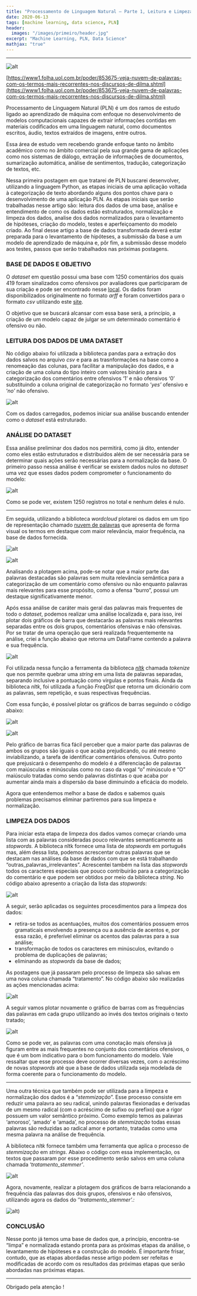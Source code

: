 ```yaml
---
title: "Processamento de Linguagem Natural — Parte 1, Leitura e Limpeza dos Dados"
date: 2020-06-13
tags: [machine learning, data science, PLN]
header:
  images: "/images/primeiro/header.jpg"
excerpt: "Machine Learning, PLN, Data Science"
mathjax: "true"
---
```



----------

![alt]({{site.url}}{{site.baseurl}}/images/2020-06-13/img_01.gif)

[https://www1.folha.uol.com.br/poder/853675-veja-nuvem-de-palavras-com-os-termos-mais-recorrentes-nos-discursos-de-dilma.shtml](https://www1.folha.uol.com.br/poder/853675-veja-nuvem-de-palavras-com-os-termos-mais-recorrentes-nos-discursos-de-dilma.shtml)

  

Processamento de Linguagem Natural (PLN) é um dos ramos de estudo ligado ao aprendizado de máquina com enfoque no desenvolvimento de modelos computacionais capazes de extrair informações contidas em materiais codificados em uma linguagem natural, como documentos escritos, áudio, textos extraídos de imagens, entre outros.

Essa área de estudo vem recebendo grande enfoque tanto no âmbito acadêmico como no âmbito comercial pela sua grande gama de aplicações como nos sistemas de diálogo, extração de informações de documentos, sumarização automática, análise de sentimentos, tradução, categorização de textos, etc.

Nessa primeira postagem em que tratarei de PLN buscarei desenvolver, utilizando a linguagem Python, as etapas iniciais de uma aplicação voltada à categorização de texto abordando alguns dos pontos chave para o desenvolvimento de uma aplicação PLN. As etapas iniciais que serão trabalhadas nesse artigo são: leitura dos dados de uma base, análise e entendimento de como os dados estão estruturados, normalização e limpeza dos dados, analise dos dados normalizados para o levantamento de hipóteses, criação do modelo, testes e aperfeiçoamento do modelo criado. Ao final desse artigo a base de dados transformada deverá estar preparada para o levantamento de hipóteses, a submissão da base a um modelo de aprendizado de máquina e, pôr fim, a submissão desse modelo aos testes, passos que serão trabalhados nas próximas postagens.

### BASE DE DADOS E OBJETIVO

O _dataset_ em questão possui uma base com 1250 comentários dos quais 419 foram sinalizados como ofensivos por avaliadores que participaram de sua criação e pode ser encontrado nesse [local](https://github.com/rogersdepelle/OffComBR). Os dados foram disponibilizados originalmente no formato _arff_ e foram convertidos para o formato _csv_ utilizando este [site](https://pulipulichen.github.io/jieba-js/weka/arff2csv/).

O objetivo que se buscará alcansar com essa base será, a princípio,  a criação de um modelo capaz de julgar se um determinado comentário é ofensivo ou não.

### LEITURA DOS DADOS DE UMA DATASET

No código abaixo foi utilizada a biblioteca pandas para a extração dos dados salvos no  arquivo _csv_ e para as trasnformações na base como a renomeação das colunas, para facilitar a manipulação dos dados, e a criação de uma coluna do tipo inteiro com valores binário para a categorização dos comentários entre ofensivos ‘1’ e não ofensivos ‘0’ substituindo a coluna original de categorização no formato ‘_yes’_ ofensivo e ‘_no’_ não ofensivo.

![alt]({{site.url}}{{site.baseurl}}/images/2020-06-13/img_02.png)

Com os dados carregados, podemos iniciar sua análise buscando entender como o _dataset_ está estruturado.

### ANÁLISE DO DATASET

Essa análise preliminar dos dados nos permitirá, como já dito, entender como eles estão estruturados e distribuídos além de ser necessária para se determinar quais ações serão necessárias para a normalização da base. O primeiro passo nessa análise é verificar se existem dados nulos no _dataset_ uma vez que esses dados podem comprometer o funcionamento do modelo:

![alt]({{site.url}}{{site.baseurl}}/images/2020-06-13/img_03.png)

Como se pode ver, existem 1250 registros no total e nenhum deles é nulo.

----------

Em seguida, utilizando a biblioteca _wordcloud_ plotarei os dados em um tipo de representação chamado [nuvem de palavras](https://en.wikipedia.org/wiki/Tag_cloud) que apresenta de forma visual os termos em destaque com maior relevância, maior frequência, na base de dados fornecida.

![alt]({{site.url}}{{site.baseurl}}/images/2020-06-13/img_04.png)

![alt]({{site.url}}{{site.baseurl}}/images/2020-06-13/img_05.png)

Analisando a plotagem acima, pode-se notar que a maior parte das palavras destacadas são palavras sem muita relevância semântica para a categorização de um comentário como ofensivo ou não enquanto palavras mais relevantes para esse propósito, como a ofensa “burro”, possui um destaque significativamente menor.

Após essa análise de caráter mais geral das palavras mais frequentes de todo o _dataset_, podemos realizar uma análise localizada e, para isso, irei plotar dois gráficos de barra que destacarão as palavras mais relevantes separadas entre os dois grupos, comentários ofensivas e não ofensivas. Por se tratar de uma operação que será realizada frequentemente na análise, criei a função abaixo que retorna um DataFrame contendo a palavra e sua frequência.

![alt]({{site.url}}{{site.baseurl}}/images/2020-06-13/img_06.png)

Foi utilizada nessa função a ferramenta da biblioteca [_nltk_](https://www.nltk.org/) chamada _tokenize_ que nos permite quebrar uma _string_ em uma lista de palavras separadas, separando inclusive a pontuação como virgulas e pontos finais. Ainda da biblioteca _nltk_, foi utilizada a função _FreqDist_ que retorna um dicionário com as palavras, sem repetição, e suas respectivas frequências.

Com essa função, é possível plotar os gráficos de barras seguindo o código abaixo:

![alt]({{site.url}}{{site.baseurl}}/images/2020-06-13/img_07.png)

![alt]({{site.url}}{{site.baseurl}}/images/2020-06-13/img_08.png)

Pelo gráfico de barras fica fácil perceber que a maior parte das palavras de ambos os grupos são iguais o que acaba prejudicando, ou até mesmo inviabilizando, a tarefa de identificar comentários ofensivos. Outro ponto que prejusicará o desempenho do modelo é a diferenciação de palavras com maiúsculas e minúsculas como no caso da vogal “o” minúsculo e “O” maiúsculo tratadas como sendo palavras distintas o que acaba por aumentar ainda mais a dispersão da base diminuindo a eficácia do modelo.

Agora que entendemos melhor a base de dados e sabemos quais problemas precisamos eliminar partiremos para sua limpeza e normalização.

### LIMPEZA DOS DADOS

Para iniciar esta etapa de limpeza dos dados vamos começar criando uma lista com as palavras consideradas pouco relevantes semanticamente as _stopwords._ A biblioteca nltk fornece uma lista de _stopwords_ em português mas, além dessa lista, podemos acrescentar outras palavras que se destacam nas análises da base de dados com que se está trabalhando “outras_palavras_irrelevantes”. Acrescentei também na lista das _stopwords_ todos os caracteres especiais que pouco contribuirão para a categorização do comentário e que podem ser obtidos por meio da biblioteca _string_. No código abaixo apresento a criação da lista das _stopwords_:

![alt]({{site.url}}{{site.baseurl}}/images/2020-06-13/img_09.png)

A seguir, serão aplicadas os seguintes procesdimentos para a limpeza dos dados:

-   retira-se todos as acentuações, muitos dos comentários possuem erros gramaticais envolvendo a presença ou a ausência de acentos e, por essa razão, é preferível eliminar os acentos das palavras para a sua análise;
-   transformação de todos os caracteres em minúsculos, evitando o problema de duplicações de palavras;
-   eliminando as _stopwords_ da base de dados;

As postagens que já passaram pelo processo de limpeza são salvas em uma nova coluna chamada “tratamento”. No código abaixo são realizadas as ações mencionadas acima:

![alt]({{site.url}}{{site.baseurl}}/images/2020-06-13/img_10.png)

A seguir vamos plotar novamente o gráfico de barras com as frequências das palavras em cada grupo utilizando ao invés dos textos originais o texto tratado;

![alt]({{site.url}}{{site.baseurl}}/images/2020-06-13/img_11.png)

Como se pode ver, as palavras com uma conotação mais ofensiva já figuram entre as mais frequentes no conjunto dos comentários ofensivos, o que é um bom indicativo para o bom funcionamento do modelo. Vale ressaltar que esse processo deve ocorrer diversas vezes, com o acréscimo de novas _stopwords_ até que a base de dados utilizada seja modelada de forma coerente para o funcionamento do modelo.

----------

Uma outra técnica que também pode ser utilizada para a limpeza e normalização dos dados é a “_stemmização_”. Esse processo consiste em reduzir uma palavra ao seu radical, unindo palavras flexionadas e derivadas de um mesmo radical (com o acréscimo de sufixo ou prefixo) que a rigor possuem um valor semântico próximo. Como exemplo temos as palavras ‘amoroso’, ‘amado’ e ‘amada’, no processo de _stemmização_ todas essas palavras são reduzidas ao radical amor e portanto, tratadas como uma mesma palavra na análise de frequência.

A biblioteca _nltk_ fornece também uma ferramenta que aplica o processo de _stemmização_ em _strings_. Abaixo o código com essa implementação, os textos que passaram por esse procedimento serão salvos em uma coluna chamada ‘_tratamento_stemmer’_.

![alt]({{site.url}}{{site.baseurl}}/images/2020-06-13/img_12.png)

Agora, novamente, realizar a plotagem dos gráficos de barra relacionando a frequência das palavras dos dois grupos, ofensivos e não ofensivos, utilizando agora os dados do ‘’_tratamento_stemmer’.:_

![alt]({{site.url}}{{site.baseurl}}/images/2020-06-13/img_13.png))

### CONCLUSÃO

Nesse ponto já temos uma base de dados que, a princípio, encontra-se “limpa” e normalizada estando pronta para as próximas etapas da análise, o levantamento de hipóteses e a construção do modelo. É importante frisar, contudo, que as etapas abordadas nesse artigo podem ser refeitas e modificadas de acordo com os resultados das próximas etapas que serão abordadas nas próximas etapas.

----------

Obrigado pela atenção !
